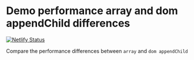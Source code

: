 # Demo performance array and dom appendChild differences

[![Netlify Status](https://api.netlify.com/api/v1/badges/832c9331-0d36-4dc0-ae1c-587368bf93ee/deploy-status)](https://app.netlify.com/sites/comforting-griffin-e43bba/deploys)

Compare the performance differences between `array` and `dom appendChild`
